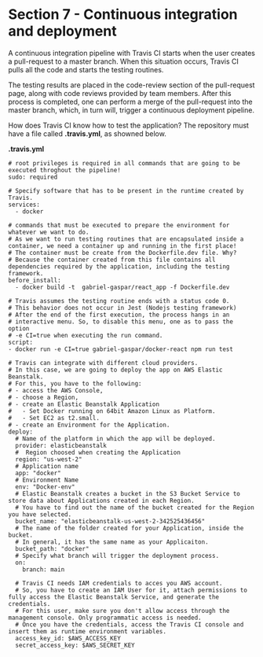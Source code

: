 # Section 7 - Continuous integration and deployment

A continuous integration pipeline with Travis CI starts when the user creates a pull-request to a master branch. When this situation occurs, Travis CI pulls all the code and starts the testing routines.

The testing results are placed in the code-review section of the pull-request page, along with code reviews provided by team members. After this process is completed, one can perform a merge of the pull-request into the master branch, which, in turn will, trigger a continuous deployment pipeline.

How does Travis CI know how to test the application?
The repository must have a file called **.travis.yml**, as showned below.

**.travis.yml**
```YML
# root privileges is required in all commands that are going to be executed throghout the pipeline!
sudo: required

# Specify software that has to be present in the runtime created by Travis.
services:
  - docker

# commands that must be executed to prepare the environment for whatever we want to do.
# As we want to run testing routines that are encapsulated inside a container, we need a container up and running in the first place!
# The container must be create from the Dockerfile.dev file. Why? 
# Because the container created from this file contains all dependencies required by the application, including the testing framework.
before_install:
  - docker build -t  gabriel-gaspar/react_app -f Dockerfile.dev

# Travis assumes the testing routine ends with a status code 0.
# This behavior does not occur in Jest (Nodejs testing framework)
# After the end of the first execution, the process hangs in an
# interactive menu. So, to disable this menu, one as to pass the option
# -e CI=true when executing the run command.
script:
- docker run -e CI=true gabriel-gaspar/docker-react npm run test

# Travis can integrate with different cloud providers.
# In this case, we are going to deploy the app on AWS Elastic Beanstalk.
# For this, you have to the following:
# - access the AWS Console, 
# - choose a Region, 
# - create an Elastic Beanstalk Application
#   - Set Docker running on 64bit Amazon Linux as Platform.
#   - Set EC2 as t2.small.
# - create an Environment for the Application.
deploy:
  # Name of the platform in which the app will be deployed.
  provider: elasticbeanstalk
  #  Region choosed when creating the Application
  region: "us-west-2"
  # Application name
  app: "docker"
  # Environment Name
  env: "Docker-env"
  # Elastic Beanstalk creates a bucket in the S3 Bucket Service to store data about Applications created in each Region.
  # You have to find out the name of the bucket created for the Region you have selected.
  bucket_name: "elasticbeanstalk-us-west-2-342525436456"
  # The name of the folder created for your Application, inside the bucket.
  # In general, it has the same name as your Applicaiton.
  bucket_path: "docker"
  # Specify what branch will trigger the deployment process.
  on:
    branch: main

  # Travis CI needs IAM credentials to acces you AWS account.
  # So, you have to create an IAM User for it, attach permissions to fully access the Elastic Beanstalk Service, and generate the credentials.
  # For this user, make sure you don't allow access through the management console. Only programmatic access is needed.
  # Once you have the credentials, access the Travis CI console and insert them as runtime environment variables.
  access_key_id: $AWS_ACCESS_KEY
  secret_access_key: $AWS_SECRET_KEY
```